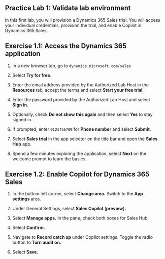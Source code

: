 
## Practice Lab 1: Validate lab environment 

In this first lab, you will provision a Dynamics 365 Sales trial. You will access your individual credentials, provision the trial, and enable Copilot in Dynamics 365 Sales.

## Exercise 1.1: Access the Dynamics 365 application

1. In a new browser tab, go to `dynamics.microsoft.com/sales`

1. Select **Try for free**.

1. Enter the email address provided by the Authorized Lab Host in the **Resources** tab, accept the terms and select **Start your free trial**.

1. Enter the password provided by the Authorized Lab Host and select **Sign in**.

1. Optionally, check **Do not show this again** and then select **Yes** to stay signed in.

1. If prompted, enter `0123456789` for **Phone number** and select **Submit**.

1. Select **Sales trial** in the app selector on the title bar and open the **Sales Hub** app.

1. Spend a few minutes exploring the application, select **Next** on the welcome prompt to learn the basics.

## Exercise 1.2: Enable Copilot for Dynamics 365 Sales

1. In the bottom left corner, select **Change area.** Switch to the **App settings** area.

1. Under General Settings, select **Sales Copilot (preview).**

1. Select **Manage apps.** In the pane, check both boxes for Sales Hub.

1. Select **Confirm.**

1. Navigate to **Record catch up** under Copilot settings. Toggle the radio button to **Turn audit on.**

1. Select **Save.**
